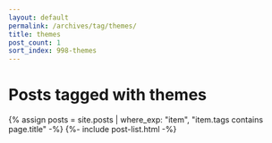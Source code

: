 ```yaml
---
layout: default
permalink: /archives/tag/themes/
title: themes
post_count: 1
sort_index: 998-themes
---
```

<h1 class="page-heading">Posts tagged with themes</h1>
{% assign posts = site.posts | where_exp: "item", "item.tags contains page.title" -%}
{%- include post-list.html -%}
